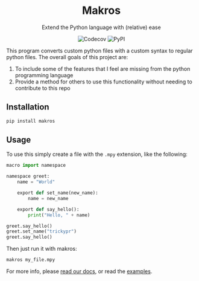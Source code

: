 <div align="center">

# Makros

Extend the Python language with (relative) ease

![Codecov](https://img.shields.io/codecov/c/github/trickypr/makros?style=flat-square)
![PyPI](https://img.shields.io/pypi/v/makros?style=flat-square)

</div>

This program converts custom python files with a custom syntax to regular python files. The overall goals of this project are:

1.  To include some of the features that I feel are missing from the python programming language
2.  Provide a method for others to use this functionality without needing to contribute to this repo

## Installation

```bash
pip install makros
```

## Usage

To use this simply create a file with the `.mpy` extension, like the following:

```python
macro import namespace

namespace greet:
    name = "World"

    export def set_name(new_name):
        name = new_name

    export def say_hello():
        print("Hello, " + name)

greet.say_hello()
greet.set_name("trickypr")
greet.say_hello()
```

Then just run it with makros:

```bash
makros my_file.mpy
```

For more info, please [read our docs](https://makros.trickypr.com/docs/), or read the [examples](https://github.com/trickypr/makros/tree/main/examples).
